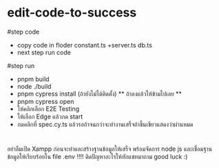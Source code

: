 # edit-code-to-success

#step code
 - copy code in floder constant.ts +server.ts db.ts
 - next step run code

#step run
 - pnpm build
 - node ./build
 - pnpm cypress install (ถ้ายังไม่ได้ติดตั้ง) ** ถ้าลงแล้วให้ข้ามไปเลย **
 - pnpm cypress open
 - ให้คลิกเลือก E2E Testing
 - ให้เลือก Edge แล้วกด start
 - กดคลิกที่ spec.cy.ts แล้วรอถ้าจนกว่าจะทำงานเสร็จถ้าขึ้นเขียวแสดงว่าผ่านหมด
#
อย่าลืมเปิด Xampp ก่อนจะทำและสร้างฐานข้อมูลให้เสร็จ พร้อมจัดการ node js และเชื่อมฐานข้อมูลให้เรียบร้อยใน file .env !!!!
ติดปัญหาอะไรให้ทักแชทมาถาม good luck :)
